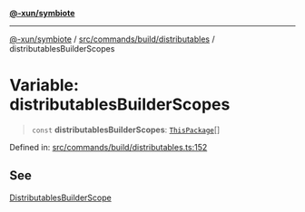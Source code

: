 [**@-xun/symbiote**](../../../../../README.md)

***

[@-xun/symbiote](../../../../../README.md) / [src/commands/build/distributables](../README.md) / distributablesBuilderScopes

# Variable: distributablesBuilderScopes

> `const` **distributablesBuilderScopes**: [`ThisPackage`](../../../../configure/enumerations/ThisPackageGlobalScope.md#thispackage)[]

Defined in: [src/commands/build/distributables.ts:152](https://github.com/Xunnamius/symbiote/blob/45a95680565f7437367edb2f8cc44a33e7541aa0/src/commands/build/distributables.ts#L152)

## See

[DistributablesBuilderScope](../../../../configure/enumerations/ThisPackageGlobalScope.md)
